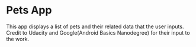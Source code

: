 Pets App
===================================

This app displays a list of pets and their related data that the user inputs.
Credit to Udacity and Google(Android Basics Nanodegree) for their input to the work.


